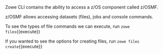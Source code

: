 Zowe CLI contains the ability to access a z/OS component called z/OSMF.

z/OSMF allows accessing datasets (files), jobs and console commands. 

To see the types of file commands we can execute, run `zowe files`{{execute}}

If you wanted to see the options for creating files, run `zowe files create`{{execute}}

